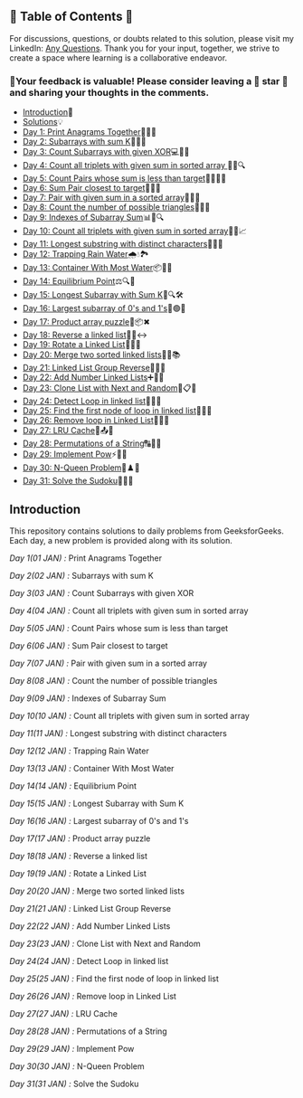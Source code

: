 ## 📜 Table of Contents 📜

For discussions, questions, or doubts related to this solution, please visit my LinkedIn: [Any Questions](https://www.linkedin.com/in/het-patel-8b110525a/). Thank you for your input, together, we strive to create a space where learning is a collaborative endeavor.

### 🔮Your feedback is valuable! Please consider leaving a 🌟 star 🌟 and sharing your thoughts in the comments.

- [Introduction](https://github.com/Hunterdii/GeeksforGeeks-POTD/blob/main/README.md)📝
- [Solutions](https://github.com/Hunterdii/GeeksforGeeks-POTD/tree/main/January%202026%20GFG%20SOLUTION)💡
- [Day 1: Print Anagrams Together](01(Jan)%20Print%20Anagrams%20Together.md)🔡👥🤝
- [Day 2: Subarrays with sum K](02(Jan)%20Subarrays%20with%20sum%20K.md)🔢➕🎯
- [Day 3: Count Subarrays with given XOR](03(Jan)%20Count%20Subarrays%20with%20given%20XOR.md)💻🔢🧮
- [Day 4: Count all triplets with given sum in sorted array ](04(Jan)%20Count%20all%20triplets%20with%20given%20sum%20in%20sorted%20array.md)🔢🔽🔍
- [Day 5: Count Pairs whose sum is less than target](05(Jan)%20Count%20Pairs%20whose%20sum%20is%20less%20than%20target.md)👫🔢👨‍💻		
- [Day 6: Sum Pair closest to target](06(Jan)%20Sum%20Pair%20closest%20to%20target.md)🎯💡🔢		
- [Day 7: Pair with given sum in a sorted array](07(Jan)%20Pair%20with%20given%20sum%20in%20a%20sorted%20array.md)🔢🧮✅	
- [Day 8: Count the number of possible triangles](08(Jan)%20Count%20the%20number%20of%20possible%20triangles.md)📐📏🧮
- [Day 9: Indexes of Subarray Sum](09(Jan)%20Indexes%20of%20Subarray%20Sum.md)📊📐🔍
- [Day 10: Count all triplets with given sum in sorted array](10(Jan)%20Count%20distinct%20elements%20in%20every%20window.md)🔢🎯📈
- [Day 11: Longest substring with distinct characters](11(Jan)%20Longest%20substring%20with%20distinct%20characters.md)🧵🔤🧠
- [Day 12: Trapping Rain Water](12(Jan)%20Trapping%20Rain%20Water.md)🌧️💧🏞️
- [Day 13: Container With Most Water](13(Jan)%20Container%20With%20Most%20Water.md)📦🌊📐
- [Day 14: Equilibrium Point](14(Jan)%20Equilibrium%20Point.md)⚖️🔍🧮
- [Day 15: Longest Subarray with Sum K](15(Jan)%20Longest%20Subarray%20with%20Sum%20K.md)🌟🔍🛠️
- [Day 16: Largest subarray of 0's and 1's](16(Jan)%20Largest%20subarray%20of%200's%20and%201's.md)🔢🟢🔴
- [Day 17: Product array puzzle](17(Jan)%20Product%20array%20puzzle.md)🧩📦✖
- [Day 18: Reverse a linked list](18(Jan)%20Reverse%20a%20linked%20list.md)🔄🔗↔️
- [Day 19: Rotate a Linked List](19(Jan)%20Rotate%20a%20Linked%20List.md)🚀🔄💫
- [Day 20: Merge two sorted linked lists](20(Jan)%20Merge%20two%20sorted%20linked%20lists.md)🔗➕📚
- [Day 21: Linked List Group Reverse](21(Jan)%20Linked%20List%20Group%20Reverse.md)🔗🔄🌀
- [Day 22: Add Number Linked Lists](22(Jan)%20Add%20Number%20Linked%20Lists.md)➕🔗🚀
- [Day 23: Clone List with Next and Random](23(Jan)%20Clone%20List%20with%20Next%20and%20Random.md)🔗📋🤔
- [Day 24: Detect Loop in linked list](24(Jan)%20Detect%20Loop%20in%20linked%20list.md)🔗🐍🚦
- [Day 25: Find the first node of loop in linked list](25(Jan)%20Find%20the%20first%20node%20of%20loop%20in%20linked%20list.md)🔗🔁🛑
- [Day 26: Remove loop in Linked List](26(Jan)%20Remove%20loop%20in%20Linked%20List.md)🔗🚫📃
- [Day 27: LRU Cache](27(Jan)%20LRU%20Cache.md)🔗📤💾
- [Day 28: Permutations of a String](28(Jan)%20Permutations%20of%20a%20String.md)🔠🔄🧩
- [Day 29: Implement Pow](29(Jan)%20Implement%20Pow.md)⚡🔢🚀
- [Day 30: N-Queen Problem](30(Jan)%20N-Queen%20Problem.md)👑♟️🔢
- [Day 31: Solve the Sudoku](31(Jan)%20Solve%20the%20Sudoku.md)🧩📝🎯


  
## Introduction

This repository contains solutions to daily problems from GeeksforGeeks. Each day, a new problem is provided along with its solution.

*Day 1(01 JAN) :* Print Anagrams Together

*Day 2(02 JAN) :* Subarrays with sum K 

*Day 3(03 JAN) :* Count Subarrays with given XOR 

*Day 4(04 JAN) :* Count all triplets with given sum in sorted array 

*Day 5(05 JAN) :* Count Pairs whose sum is less than target

*Day 6(06 JAN) :* Sum Pair closest to target 

*Day 7(07 JAN) :* Pair with given sum in a sorted array 

*Day 8(08 JAN) :* Count the number of possible triangles 

*Day 9(09 JAN) :* Indexes of Subarray Sum

*Day 10(10 JAN) :* Count all triplets with given sum in sorted array

*Day 11(11 JAN) :* Longest substring with distinct characters

*Day 12(12 JAN) :* Trapping Rain Water

*Day 13(13 JAN) :* Container With Most Water

*Day 14(14 JAN) :* Equilibrium Point 

*Day 15(15 JAN) :* Longest Subarray with Sum K

*Day 16(16 JAN) :* Largest subarray of 0's and 1's

*Day 17(17 JAN) :* Product array puzzle

*Day 18(18 JAN) :* Reverse a linked list

*Day 19(19 JAN) :* Rotate a Linked List

*Day 20(20 JAN) :* Merge two sorted linked lists

*Day 21(21 JAN) :* Linked List Group Reverse

*Day 22(22 JAN) :* Add Number Linked Lists

*Day 23(23 JAN) :* Clone List with Next and Random

*Day 24(24 JAN) :* Detect Loop in linked list

*Day 25(25 JAN) :* Find the first node of loop in linked list

*Day 26(26 JAN) :* Remove loop in Linked List

*Day 27(27 JAN) :* LRU Cache

*Day 28(28 JAN) :* Permutations of a String

*Day 29(29 JAN) :* Implement Pow

*Day 30(30 JAN) :* N-Queen Problem

*Day 31(31 JAN) :* Solve the Sudoku
